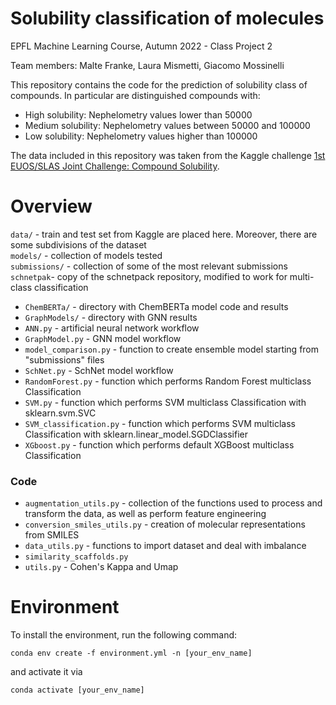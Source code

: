# Solubility classification of molecules

EPFL Machine Learning Course, Autumn 2022 - Class Project 2

Team members: Malte Franke, Laura Mismetti, Giacomo Mossinelli

This repository contains the code for the prediction of solubility class of compounds. In particular are distinguished compounds with:
- High solubility: Nephelometry values lower than 50000
- Medium solubility: Nephelometry values between 50000 and 100000
- Low solubility: Nephelometry values higher than 100000

The data included in this repository was taken from the Kaggle challenge [1st EUOS/SLAS Joint Challenge: Compound Solubility](https://www.kaggle.com/competitions/euos-slas/overview).

# Overview
```data/``` - train and test set from Kaggle are placed here. Moreover, there are some subdivisions of the dataset<br> 
```models/``` - collection of models tested<br>
```submissions/``` - collection of some of the most relevant submissions<br>
```schnetpak```- copy of the schnetpack repository, modified to work for multi-class classification<br>
- ```ChemBERTa/``` - directory with ChemBERTa model code and results
- ```GraphModels/``` - directory with GNN results
- ```ANN.py``` - artificial neural network workflow
- ```GraphModel.py``` - GNN model workflow
- ```model_comparison.py``` - function to create ensemble model starting from "submissions" files
- ```SchNet.py``` - SchNet model workflow
- ```RandomForest.py``` - function which performs Random Forest multiclass Classification
- ```SVM.py``` - function which performs SVM multiclass Classification with sklearn.svm.SVC
- ```SVM_classification.py``` - function which performs SVM multiclass Classification with sklearn.linear_model.SGDClassifier
- ```XGboost.py``` - function which performs default XGBoost multiclass Classification

### Code
- ```augmentation_utils.py``` - collection of the functions used to process and transform the data, as well as perform feature engineering
- ```conversion_smiles_utils.py``` - creation of molecular representations from SMILES 
- ```data_utils.py``` - functions to import dataset and deal with imbalance
- ```similarity_scaffolds.py``` 
- ```utils.py``` - Cohen's Kappa and Umap

# Environment
To install the environment, run the following command:
```
conda env create -f environment.yml -n [your_env_name]
```
and activate it via
```
conda activate [your_env_name]
```
